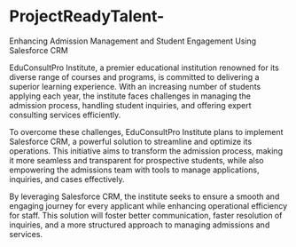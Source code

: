 # ProjectReadyTalent-


Enhancing Admission Management and Student Engagement Using Salesforce CRM

EduConsultPro Institute, a premier educational institution renowned for its diverse range of courses and programs, is committed to delivering a superior learning experience. With an increasing number of students applying each year, the institute faces challenges in managing the admission process, handling student inquiries, and offering expert consulting services efficiently.

To overcome these challenges, EduConsultPro Institute plans to implement Salesforce CRM, a powerful solution to streamline and optimize its operations. This initiative aims to transform the admission process, making it more seamless and transparent for prospective students, while also empowering the admissions team with tools to manage applications, inquiries, and cases effectively.

By leveraging Salesforce CRM, the institute seeks to ensure a smooth and engaging journey for every applicant while enhancing operational efficiency for staff. This solution will foster better communication, faster resolution of inquiries, and a more structured approach to managing admissions and services.
